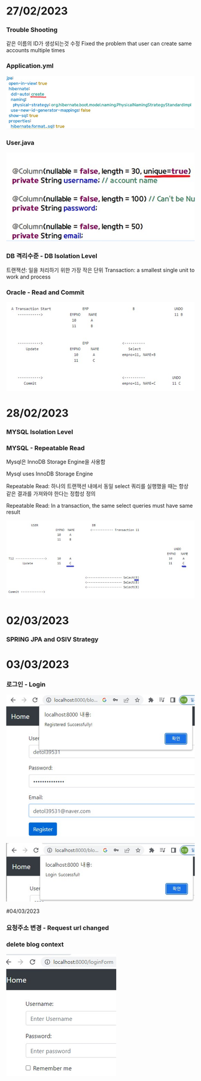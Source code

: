 # 27/02/2023 

### Trouble Shooting

같은 이름의 ID가 생성되는것 수정
Fixed the problem that user can create same accounts multiple times


### Application.yml
![image1](./Unique.jpg)

### User.java
![image2](./Unique2.jpg)




### DB 격리수준 - DB Isolation Level

트랜잭션: 일을 처리하기 위한 가장 작은 단위
Transaction: a smallest single unit to work and process

### Oracle - Read and Commit


![OC](./OracleReadCommit.jpg)   


# 28/02/2023 

### MYSQL Isolation Level

### MYSQL - Repeatable Read

Mysql은 InnoDB Storage Engine을 사용함

Mysql uses InnoDB Storage Engine 

Repeatable Read: 하나의 트랜잭션 내에서 동일 select 쿼리를 실행했을 때는 항상 같은 결과를 가져와야 한다는 정합성 정의

Repeatable Read: In a transaction, the same select queries must have same result 



![RD](./RepeatableRead.jpg)  
                      
                      
# 02/03/2023

### SPRING JPA and OSIV Strategy

# 03/03/2023

### 로그인 - Login

![image1](./login.jpg)

![image1](./login2.jpg)


#04/03/2023

### 요청주소 변경 - Request url changed
### delete blog context
![RD](./ContextFix.jpg)  

